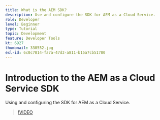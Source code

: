 ```yaml
---
title: What is the AEM SDK?
description: Use and configure the SDK for AEM as a Cloud Service.
role: Developer
level: Beginner
type: Tutorial
topic: Development
feature: Developer Tools
kt: 6927
thumbnail: 330552.jpg
exl-id: 6c0c7814-fa7a-47d3-a811-b15a7cb51780
---
```

# Introduction to the AEM as a Cloud Service SDK

Using and configuring the SDK for AEM as a Cloud Service.

>[!VIDEO](https://video.tv.adobe.com/v/330552?quality=12&learn=on)
